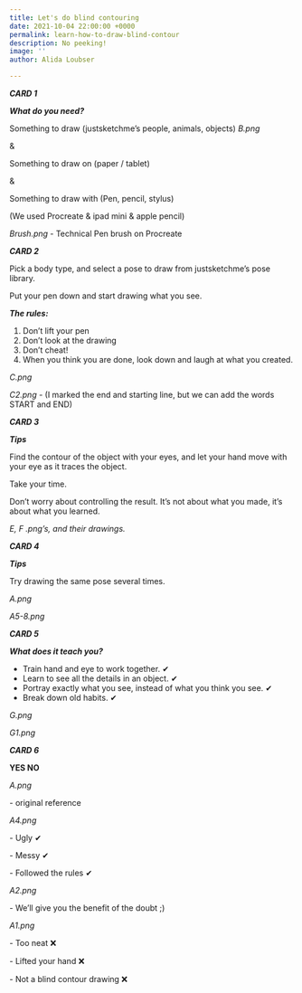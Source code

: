 ```yaml
---
title: Let's do blind contouring
date: 2021-10-04 22:00:00 +0000
permalink: learn-how-to-draw-blind-contour
description: No peeking!
image: ''
author: Alida Loubser

---
```

**_CARD 1_**

**_What do you need?_**

Something to draw (justsketchme’s people, animals, objects) _B.png_

&

Something to draw on (paper / tablet)

&

Something to draw with (Pen, pencil, stylus)

(We used Procreate & ipad mini & apple pencil)

_Brush.png_ - Technical Pen brush on Procreate

**_CARD 2_**

Pick a body type, and select a pose to draw from justsketchme’s pose library.

Put your pen down and start drawing what you see.

**_The rules:_**

1. Don’t lift your pen
2. Don’t look at the drawing
3. Don’t cheat!
4. When you think you are done, look down and laugh at what you created.

_C.png_

_C2.png -_ (I marked the end and starting line, but we can add the words START and END)

**_CARD 3_**

**_Tips_**

Find the contour of the object with your eyes, and let your hand move with your eye as it traces the object.

Take your time.

Don’t worry about controlling the result. It’s not about what you made, it’s about what you learned.

_E, F .png’s, and their drawings._

**_CARD 4_**

**_Tips_**

Try drawing the same pose several times.

_A.png_

_A5-8.png_

**_CARD 5_**

**_What does it teach you?_**

* Train hand and eye to work together. ✔
* Learn to see all the details in an object. ✔
* Portray exactly what you see, instead of what you think you see. ✔
* Break down old habits. ✔

_G.png_

_G1.png_

**_CARD 6_**

**YES NO**

_A.png_

\- original reference

_A4.png_

\- Ugly ✔

\- Messy ✔

\- Followed the rules ✔

_A2.png_

\- We’ll give you the benefit of the doubt ;)

_A1.png_

\- Too neat ❌

\- Lifted your hand ❌

\- Not a blind contour drawing ❌